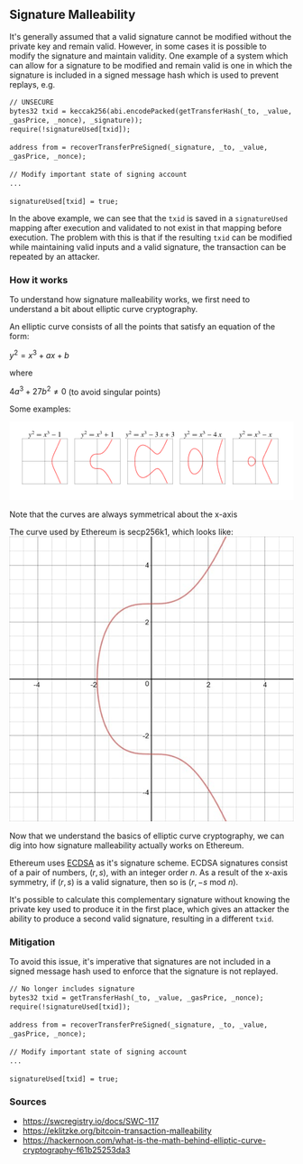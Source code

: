 ## Signature Malleability

It's generally assumed that a valid signature cannot be modified without the private key and remain valid. However, in some cases it is possible to modify the signature and maintain validity. One example of a system which can allow for a signature to be modified and remain valid is one in which the signature is included in a signed message hash which is used to prevent replays, e.g.

```
// UNSECURE
bytes32 txid = keccak256(abi.encodePacked(getTransferHash(_to, _value, _gasPrice, _nonce), _signature));
require(!signatureUsed[txid]);

address from = recoverTransferPreSigned(_signature, _to, _value, _gasPrice, _nonce);

// Modify important state of signing account
...

signatureUsed[txid] = true;
```

In the above example, we can see that the `txid` is saved in a `signatureUsed` mapping after execution and validated to not exist in that mapping before execution. The problem with this is that if the resulting `txid` can be modified while maintaining valid inputs and a valid signature, the transaction can be repeated by an attacker.

### How it works

To understand how signature malleability works, we first need to understand a bit about elliptic curve cryptography. 

An elliptic curve consists of all the points that satisfy an equation of the form:

$y^2 = x^3 + ax + b$

where

$4a^3 + 27b^2 \not= 0$ (to avoid singular points)

Some examples:

![Elliptic Curves](./img/elliptic-curves.png)

Note that the curves are always symmetrical about the x-axis

The curve used by Ethereum is secp256k1, which looks like:
![secp256k1](./img/secp256k1.png)

Now that we understand the basics of elliptic curve cryptography, we can dig into how signature malleability actually works on Ethereum. 

Ethereum uses [ECDSA](https://en.wikipedia.org/wiki/Elliptic_Curve_Digital_Signature_Algorithm) as it's signature scheme. ECDSA signatures consist of a pair of numbers, $(r, s)$, with an integer order $n$. As a result of the x-axis symmetry, if $(r, s)$ is a valid signature, then so is $(r, -s$ mod $n)$. 

It's possible to calculate this complementary signature without knowing the private key used to produce it in the first place, which gives an attacker the ability to produce a second valid signature, resulting in a different `txid`.

### Mitigation

To avoid this issue, it's imperative that signatures are not included in a signed message hash used to enforce that the signature is not replayed.

```
// No longer includes signature
bytes32 txid = getTransferHash(_to, _value, _gasPrice, _nonce);
require(!signatureUsed[txid]);

address from = recoverTransferPreSigned(_signature, _to, _value, _gasPrice, _nonce);

// Modify important state of signing account
...

signatureUsed[txid] = true;
```

### Sources

- https://swcregistry.io/docs/SWC-117
- https://eklitzke.org/bitcoin-transaction-malleability
- https://hackernoon.com/what-is-the-math-behind-elliptic-curve-cryptography-f61b25253da3